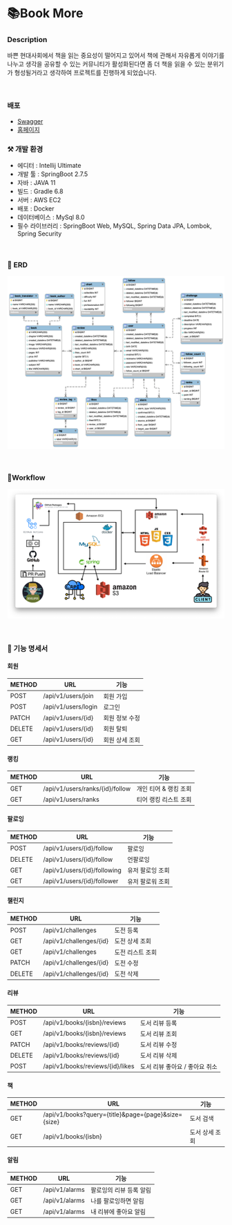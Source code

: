 # 📚Book More

### Description

바쁜 현대사회에서 책을 읽는 중요성이 떨어지고 있어서 책에 관해서 자유롭게 이야기를 나누고 생각을 공유할 수 있는 커뮤니티가 활성화된다면 좀 더 책을 읽을 수 있는 분위기가 형성될거라고 생각하여 프로젝트를 진행하게
되었습니다.

<br>

### 배포
- [Swagger](https://api.bookmore.site/swagger-ui/index.html)
- [홈페이지](https://www.bookmore.site)

### ⚒️ 개발 환경

- 에디터 : Intellij Ultimate
- 개발 툴 : SpringBoot 2.7.5
- 자바 : JAVA 11
- 빌드 : Gradle 6.8
- 서버 : AWS EC2
- 배포 : Docker
- 데이터베이스 : MySql 8.0
- 필수 라이브러리 : SpringBoot Web, MySQL, Spring Data JPA, Lombok, Spring Security

<br>

### 📍 ERD

![ERD](assets/bookmore-erd.png)

<br>

### 🌊Workflow

![Infra](assets/infra.png)

<br>

### 📄 기능 명세서

#### 회원

| METHOD  | URL                 | 기능       |
|---------|---------------------|----------|
| POST    | /api/v1/users/join  | 회원 가입    |
| POST    | /api/v1/users/login | 로그인      |
| PATCH   | /api/v1/users/{id}  | 회원 정보 수정 |
| DELETE  | /api/v1/users/{id}  | 회원 탈퇴    |
| GET     | /api/v1/users/{id}  | 회원 상세 조회 |

#### 랭킹

| METHOD | URL                             | 기능            |
|--------|---------------------------------|---------------|
| GET    | /api/v1/users/ranks/{id}/follow | 개인 티어 & 랭킹 조회 |
| GET    | /api/v1/users/ranks             | 티어 랭킹 리스트 조회  |

#### 팔로잉

| METHOD | URL                          | 기능        |
|--------|------------------------------|-----------|
| POST   | /api/v1/users/{id}/follow    | 팔로잉       |
| DELETE | /api/v1/users/{id}/follow    | 언팔로잉      |
| GET    | /api/v1/users/{id}/following | 유저 팔로잉 조회 |
| GET    | /api/v1/users/{id}/follower  | 유저 팔로워 조회 |

#### 챌린지

| METHOD | URL                     | 기능        |
|--------|-------------------------|-----------|
| POST   | /api/v1/challenges      | 도전 등록     |
| GET    | /api/v1/challenges/{id} | 도전 상세 조회  |
| GET    | /api/v1/challenges      | 도전 리스트 조회 |
| PATCH  | /api/v1/challenges/{id} | 도전 수정     |
| DELETE | /api/v1/challenges/{id} | 도전 삭제     |


#### 리뷰

| METHOD | URL                              | 기능                 |
|--------|----------------------------------|--------------------|
| POST   | /api/v1/books/{isbn}/reviews     | 도서 리뷰 등록           |
| GET    | /api/v1/books/{isbn}/reviews     | 도서 리뷰 조회           |
| PATCH  | /api/v1/books/reviews/{id}       | 도서 리뷰 수정           |
| DELETE | /api/v1/books/reviews/{id}       | 도서 리뷰 삭제           |
| POST   | /api/v1/books/reviews/{id}/likes | 도서 리뷰 좋아요 / 좋아요 취소 |

#### 책

| METHOD | URL                                                 | 기능       |
|--------|-----------------------------------------------------|----------|
| GET    | /api/v1/books?query={title}&page={page}&size={size} | 도서 검색    |
| GET    | /api/v1/books/{isbn}                                | 도서 상세 조회 |

####  알림

| METHOD | URL            | 기능            |
|--------|----------------|---------------|
| GET    | /api/v1/alarms | 팔로잉의 리뷰 등록 알림 |
| GET    | /api/v1/alarms | 나를 팔로잉하면 알림   |
| GET    | /api/v1/alarms | 내 리뷰에 좋아요 알림  |

